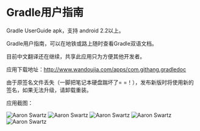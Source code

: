 # Gradle用户指南
Gradle UserGuide apk，支持 android 2.2以上。

Gradle用户指南，可以在地铁或路上随时查看Gradle双语文档。

目前中文翻译还在继续，共享此应用只为方便其他开发者。

应用下载地址：http://www.wandoujia.com/apps/com.githang.gradledoc

由于原签名文件丢失（一脚把笔记本硬盘踹坏了= =！），发布新版时将使用新的签名，如果无法升级，请卸载重装。

应用截图：

![Aaron Swartz](http://img.wdjimg.com/mms/screenshot/3/3e/6d146b2ec0b2eef14cbf282f6d4653e3_320_568.jpeg)
![Aaron Swartz](http://img.wdjimg.com/mms/screenshot/9/ca/14ead2786339773e94ddc1d9a8ef3ca9_320_568.jpeg)
![Aaron Swartz](http://img.wdjimg.com/mms/screenshot/f/47/f20ac318ed77457d342cd1b2a48e447f_320_568.jpeg)
![Aaron Swartz](http://img.wdjimg.com/mms/screenshot/7/c2/68b7455e0e627f8a2a1177b445601c27_320_568.jpeg)
![Aaron Swartz](http://img.wdjimg.com/mms/screenshot/2/ae/0bed275e6a982d53921b408ae3f33ae2_320_568.jpeg)
